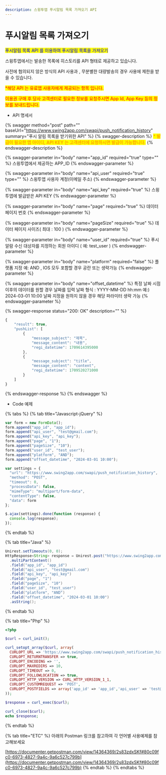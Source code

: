 ```yaml
---
description: 스윙투앱 푸시알림 목록 가져오기 API
---
```


# 푸시알림 목록 가져오기

<mark style="color:blue;">푸시알림 목록 API 를 이용하여 푸시알림 목록을 가져오기</mark>

스윙투앱에서는 발송한 목록에 히스토리를 API 형태로 제공하고 있습니다.

사전에 협의되지 않은 방식의 API 사용과 , 무분별한 대량발송의 경우 사용에 제한을 받을 수 있습니다.

<mark style="color:red;">\*해당 API 는 유료앱 사용자에게 제공되는 항목 입니다.</mark>&#x20;

<mark style="color:red;">이용권 구매 후 당사 고객센터로 필요한 정보를 요청주시면 App Id, App Key 등의 정보를 보내드립니다.</mark>&#x20;



* API 명세서

{% swagger method="post" path="" baseUrl="https://www.swing2app.com/swapi/push_notification_history" summary="푸시 알림 목록을 받기위한 API" %}
{% swagger-description %}
<mark style="color:orange;">**\* 발급이 필요한 앱 아이디, API KEY 는 고객센터에 요청하시면 발급이 가능합니다.**</mark>
{% endswagger-description %}

{% swagger-parameter in="body" name="app_id" required="true" type="" %}
스윙투앱에서 제공하는 APP\_ID
{% endswagger-parameter %}

{% swagger-parameter in="body" name="api_user" required="true" type="" %}
스윙투앱 사용자 계정(이메일 주소)
{% endswagger-parameter %}

{% swagger-parameter in="body" name="api_key" required="true" %}
스윙투앱에 발급받은 API KEY
{% endswagger-parameter %}

{% swagger-parameter in="body" name="page" required="true" %}
데이터 페이지 번호
{% endswagger-parameter %}

{% swagger-parameter in="body" name="pageSize" required="true" %}
데이터 페이지 사이즈( 최대 : 100 )
{% endswagger-parameter %}

{% swagger-parameter in="body" name="user_id" required="true" %}
푸시 알람 수신 대상자를 지정하는 회원 아이디 ( 예: test\_user )
{% endswagger-parameter %}

{% swagger-parameter in="body" name="platform" required="false" %}
플랫폼 지정 예: AND , IOS 모두 포함할 경우 공란 또는 생략가능
{% endswagger-parameter %}

{% swagger-parameter in="body" name="offset_datetime" %}
특정 날짜 시점 이후의 데이터를 원할 경우 날짜를 입력 날짜 형식 : YYYY-MM-DD hh:mm 예:) 2024-03-01 10:00 날짜 지정을 원하지 않을 경우 해당 파라미터 생략 가능
{% endswagger-parameter %}

{% swagger-response status="200: OK" description="" %}
```javascript
{
    "result": true,
    "pushList": [
        {
            "message_subject": "제목",
            "message_content": "내용",
            "regi_datetime": 1709614395000
        },
        {
            "message_subject": "title",
            "message_content": "content",
            "regi_datetime": 1709520271000
        }
    ]
}
```
{% endswagger-response %}
{% endswagger %}

* Code 예제

{% tabs %}
{% tab title="Javascript-jQuery" %}
```javascript
var form = new FormData();
form.append("app_id", "app_id");
form.append("api_user", "test@gmail.com");
form.append("api_key", "api_key");
form.append("page", "1");
form.append("pageSize", "10");
form.append("user_id", "test_user");
form.append("platform", "AND");
form.append("offset_datetime", "2024-03-01 10:00");

var settings = {
  "url": "https://www.swing2app.com/swapi/push_notification_history",
  "method": "POST",
  "timeout": 0,
  "processData": false,
  "mimeType": "multipart/form-data",
  "contentType": false,
  "data": form
};

$.ajax(settings).done(function (response) {
  console.log(response);
});
```
{% endtab %}

{% tab title="Java" %}
```java
Unirest.setTimeouts(0, 0);
HttpResponse<String> response = Unirest.post("https://www.swing2app.com/swapi/push_notification_history")
  .multiPartContent()
  .field("app_id", "app_id")
  .field("api_user", "test@gmail.com")
  .field("api_key", "api_key")
  .field("page", "1")
  .field("pageSize", "10")
  .field("user_id", "test_user")
  .field("platform", "AND")
  .field("offset_datetime", "2024-03-01 10:00")
  .asString();

```
{% endtab %}

{% tab title="Php" %}
```php
<?php

$curl = curl_init();

curl_setopt_array($curl, array(
  CURLOPT_URL => 'https://www.swing2app.com/swapi/push_notification_history',
  CURLOPT_RETURNTRANSFER => true,
  CURLOPT_ENCODING => '',
  CURLOPT_MAXREDIRS => 10,
  CURLOPT_TIMEOUT => 0,
  CURLOPT_FOLLOWLOCATION => true,
  CURLOPT_HTTP_VERSION => CURL_HTTP_VERSION_1_1,
  CURLOPT_CUSTOMREQUEST => 'POST',
  CURLOPT_POSTFIELDS => array('app_id' => 'app_id','api_user' => 'test@gmail.com','api_key' => 'api_key','page' => '1','pageSize' => '10','user_id' => 'test_user','platform' => 'AND','offset_datetime' => '2024-03-01 10:00'),
));

$response = curl_exec($curl);

curl_close($curl);
echo $response;

```
{% endtab %}

{% tab title="ETC" %}
아래의 Postman 링크를 참고하여 각 언어별 사용예제를 참고해보세요

[https://documenter.getpostman.com/view/14364369/2s83zdxSKf#80c09fc0-6973-4827-9a4c-9a6c527c799b](https://documenter.getpostman.com/view/14364369/2s83zdxSKf#80c09fc0-6973-4827-9a4c-9a6c527c799b)
{% endtab %}
{% endtabs %}
